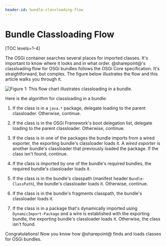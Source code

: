 ```yaml
---
header-id: bundle-classloading-flow
---
```


# Bundle Classloading Flow

[TOC levels=1-4]

The OSGi container searches several places for imported classes. It's important 
to know where it looks and in what order. @sharepoint@'s classloading flow for OSGi 
bundles follows the OSGi Core specification. It's straightforward, but complex. 
The figure below illustrates the flow and this article walks you through it. 

![Figure 1: This flow chart illustrates classloading in a bundle.](../../images/bundle-classloading-flow-chart.png)

Here is the algorithm for classloading in a bundle: 

1.  If the class is in a `java.*` package, delegate loading to the parent 
    classloader. Otherwise, continue. 

2.  If the class is in the OSGi Framework's boot delegation list, delegate 
    loading to the parent classloader. Otherwise, continue. 

3.  If the class is in one of the packages the bundle imports from a wired 
    exporter, the exporting bundle's classloader loads it. A *wired exporter* is 
    another bundle's classloader that previously loaded the package. If the 
    class isn't found, continue. 

4.  If the class is imported by one of the bundle's required bundles, the 
    required bundle's classloader loads it. 

5.  If the class is in the bundle's classpath (manifest header 
    `Bundle-ClassPath`), the bundle's classloader loads it. Otherwise, continue. 

6.  If the class is in the bundle's fragments classpath, the bundle's 
    classloader loads it. 

7.  If the class is in a package that's dynamically imported using 
    `DynamicImport-Package` and a wire is established with the exporting bundle, 
    the exporting bundle's classloader loads it. Otherwise, the class isn't 
    found. 

Congratulations! Now you know how @sharepoint@ finds and loads classes for OSGi 
bundles. 
